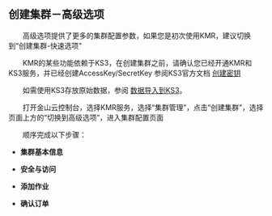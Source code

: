 ## 创建集群－高级选项

　　高级选项提供了更多的集群配置参数，如果您是初次使用KMR，建议切换到“创建集群-快速选项”
  
　　KMR的某些功能依赖于KS3，在创建集群之前，请确认您已经开通KMR和KS3服务，并已经创建AccessKey/SecretKey 参阅KS3官方文档 [创建密钥](http://www.ksyun.com/doc/art/id/612)

　　如需使用KS3存放原始数据，参阅 [数据导入到KS3](shu_ju_dao_ru_zhi_nan.md)。

　　打开金山云控制台，选择KMR服务，选择“集群管理”，点击“创建集群”，选择页面上方的“切换到高级选项”，进入集群配置页面
  
　　顺序完成以下步骤：
  
   * **集群基本信息**

   * **安全与访问**

   * **添加作业**

   * **确认订单**
  
  